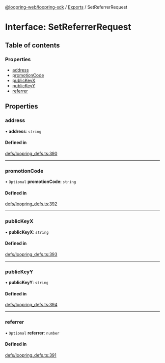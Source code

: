 [@loopring-web/loopring-sdk](../README.md) / [Exports](../modules.md) / SetReferrerRequest

# Interface: SetReferrerRequest

## Table of contents

### Properties

- [address](SetReferrerRequest.md#address)
- [promotionCode](SetReferrerRequest.md#promotioncode)
- [publicKeyX](SetReferrerRequest.md#publickeyx)
- [publicKeyY](SetReferrerRequest.md#publickeyy)
- [referrer](SetReferrerRequest.md#referrer)

## Properties

### address

• **address**: `string`

#### Defined in

[defs/loopring_defs.ts:390](https://github.com/Loopring/loopring_sdk/blob/cd42b57/src/defs/loopring_defs.ts#L390)

___

### promotionCode

• `Optional` **promotionCode**: `string`

#### Defined in

[defs/loopring_defs.ts:392](https://github.com/Loopring/loopring_sdk/blob/cd42b57/src/defs/loopring_defs.ts#L392)

___

### publicKeyX

• **publicKeyX**: `string`

#### Defined in

[defs/loopring_defs.ts:393](https://github.com/Loopring/loopring_sdk/blob/cd42b57/src/defs/loopring_defs.ts#L393)

___

### publicKeyY

• **publicKeyY**: `string`

#### Defined in

[defs/loopring_defs.ts:394](https://github.com/Loopring/loopring_sdk/blob/cd42b57/src/defs/loopring_defs.ts#L394)

___

### referrer

• `Optional` **referrer**: `number`

#### Defined in

[defs/loopring_defs.ts:391](https://github.com/Loopring/loopring_sdk/blob/cd42b57/src/defs/loopring_defs.ts#L391)
